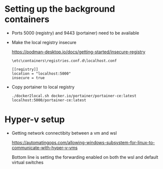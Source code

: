 # Setting up the background containers

- Ports 5000 (registry) and 9443 (portainer) need to be available

- Make the local registry insecure

    https://podman-desktop.io/docs/getting-started/insecure-registry

    `\etc\containers\registries.conf.d\localhost.conf`

    ```
    [[registry]]
    location = "localhost:5000"
    insecure = true
    ```

- Copy portainer to local registry

    ```shell
    ./docker2local.sh docker.io/portainer/portainer-ce:latest localhost:5000/portainer-ce:latest
    ```


# Hyper-v setup

- Getting network connectibity between a vm and wsl

    https://automatingops.com/allowing-windows-subsystem-for-linux-to-communicate-with-hyper-v-vms

    Bottom line is setting the forwarding enabled on both the wsl and default virtual switches